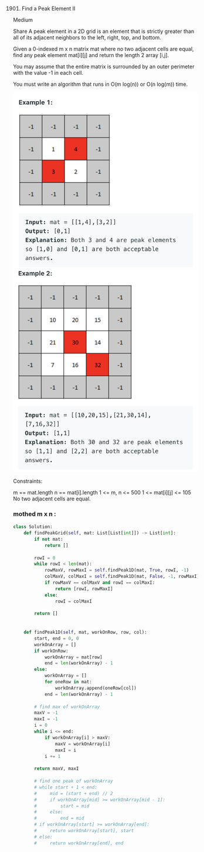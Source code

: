 1901. Find a Peak Element II

Medium

Share
A peak element in a 2D grid is an element that is strictly greater than all of its adjacent neighbors to the left, right, top, and bottom.

Given a 0-indexed m x n matrix mat where no two adjacent cells are equal, find any peak element mat[i][j] and return the length 2 array [i,j].

You may assume that the entire matrix is surrounded by an outer perimeter with the value -1 in each cell.

You must write an algorithm that runs in O(m log(n)) or O(n log(m)) time.


![example 1:](basic/../../basic/image/1901.example1.png)
![example 2:](basic/../../basic/image/1901.example2.png)

Constraints:

m == mat.length
n == mat[i].length
1 <= m, n <= 500
1 <= mat[i][j] <= 105
No two adjacent cells are equal.

### mothed m x n :

```python
class Solution:
    def findPeakGrid(self, mat: List[List[int]]) -> List[int]:
        if not mat:
            return []
        
        rowI = 0
        while rowI < len(mat):
            rowMaxV, rowMaxI = self.findPeak1D(mat, True, rowI, -1)
            colMaxV, colMaxI = self.findPeak1D(mat, False, -1, rowMaxI)
            if rowMaxV == colMaxV and rowI == colMaxI:
                return [rowI, rowMaxI]
            else:
                rowI = colMaxI
            
        return []
        
    
    def findPeak1D(self, mat, workOnRow, row, col):
        start, end = 0, 0
        workOnArray = []
        if workOnRow:
            workOnArray = mat[row]
            end = len(workOnArray) - 1
        else:
            workOnArray = []
            for oneRow in mat:
                workOnArray.append(oneRow[col])
            end = len(workOnArray) - 1
        
        # find max of workOnArray
        maxV = -1
        maxI = -1
        i = 0
        while i <= end:
            if workOnArray[i] > maxV:
                maxV = workOnArray[i]
                maxI = i
            i += 1
            
        return maxV, maxI

        # find one peak of workOnArray
        # while start + 1 < end:
        #     mid = (start + end) // 2
        #     if workOnArray[mid] >= workOnArray[mid - 1]:
        #         start = mid
        #     else:
        #         end = mid
        # if workOnArray[start] >= workOnArray[end]:
        #     return workOnArray[start], start
        # else:
        #     return workOnArray[end], end
```
